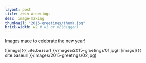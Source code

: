 ```yaml
---
layout: post
title: 2015 Greetings
desc: image-making
thumbnail: "2015-greetings/thumb.jpg"
brick-width: w2 # w1 or w2(bigger)
---
```


Images made to celebrate the new year!

![image]({{ site.baseurl }}/images/2015-greetings/01.jpg)
![image]({{ site.baseurl }}/images/2015-greetings/02.jpg)
